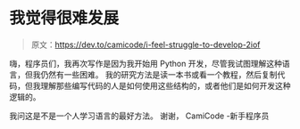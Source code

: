 # 我觉得很难发展

> 原文：<https://dev.to/camicode/i-feel-struggle-to-develop-2iof>

嗨，程序员们，我再次写作是因为我开始用 Python 开发，尽管我试图理解这种语言，但我仍然有一些困难。
我的研究方法是读一本书或看一个教程，然后复制代码，但我理解那些编写代码的人是如何使用这些结构的，或者他们是如何开发这种逻辑的。

我问这是不是一个人学习语言的最好方法。
谢谢，
CamiCode -新手程序员